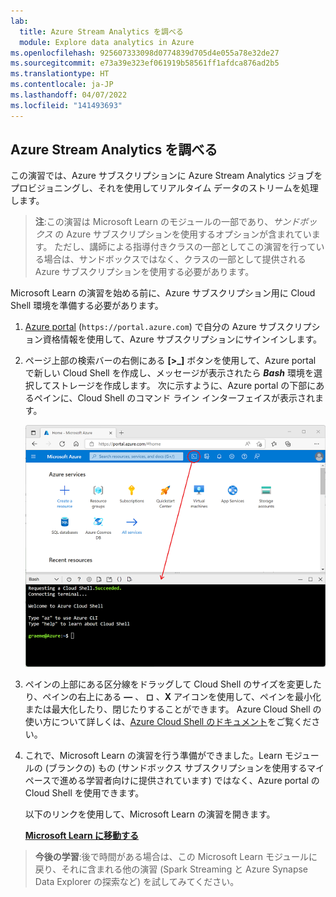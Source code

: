 ```yaml
---
lab:
  title: Azure Stream Analytics を調べる
  module: Explore data analytics in Azure
ms.openlocfilehash: 925607333098d0774839d705d4e055a78e32de27
ms.sourcegitcommit: e73a39e323ef061919b58561ff1afdca876ad2b5
ms.translationtype: HT
ms.contentlocale: ja-JP
ms.lasthandoff: 04/07/2022
ms.locfileid: "141493693"
---
```

## <a name="explore-azure-stream-analytics"></a>Azure Stream Analytics を調べる

この演習では、Azure サブスクリプションに Azure Stream Analytics ジョブをプロビジョニングし、それを使用してリアルタイム データのストリームを処理します。

> **注**:この演習は Microsoft Learn のモジュールの一部であり、*サンドボックス* の Azure サブスクリプションを使用するオプションが含まれています。 ただし、講師による指導付きクラスの一部としてこの演習を行っている場合は、サンドボックスではなく、クラスの一部として提供される Azure サブスクリプションを使用する必要があります。

Microsoft Learn の演習を始める前に、Azure サブスクリプション用に Cloud Shell 環境を準備する必要があります。

1. [Azure portal](https://portal.azure.com) (`https://portal.azure.com`) で自分の Azure サブスクリプション資格情報を使用して、Azure サブスクリプションにサインインします。
2. ページ上部の検索バーの右側にある **[\>_]** ボタンを使用して、Azure portal で新しい Cloud Shell を作成し、メッセージが表示されたら **_Bash_** 環境を選択してストレージを作成します。 次に示すように、Azure portal の下部にあるペインに、Cloud Shell のコマンド ライン インターフェイスが表示されます。

    ![Azure portal と Cloud Shell のペイン](./images/cloud-shell.png)

3. ペインの上部にある区分線をドラッグして Cloud Shell のサイズを変更したり、ペインの右上にある **&#8212;** 、 **&#9723;** 、**X** アイコンを使用して、ペインを最小化または最大化したり、閉じたりすることができます。 Azure Cloud Shell の使い方について詳しくは、[Azure Cloud Shell のドキュメント](https://docs.microsoft.com/azure/cloud-shell/overview)をご覧ください。

4. これで、Microsoft Learn の演習を行う準備ができました。Learn モジュールの (ブランクの) もの (サンドボックス サブスクリプションを使用するマイペースで進める学習者向けに提供されています) ではなく、Azure portal の Cloud Shell を使用できます。

    以下のリンクを使用して、Microsoft Learn の演習を開きます。

    **[Microsoft Learn に移動する](https://docs.microsoft.com/learn/modules/explore-fundamentals-stream-processing/5-exercise-stream-analytics#create-azure-resources)**

> **今後の学習**:後で時間がある場合は、この Microsoft Learn モジュールに戻り、それに含まれる他の演習 (Spark Streaming と Azure Synapse Data Explorer の探索など) を試してみてください。
